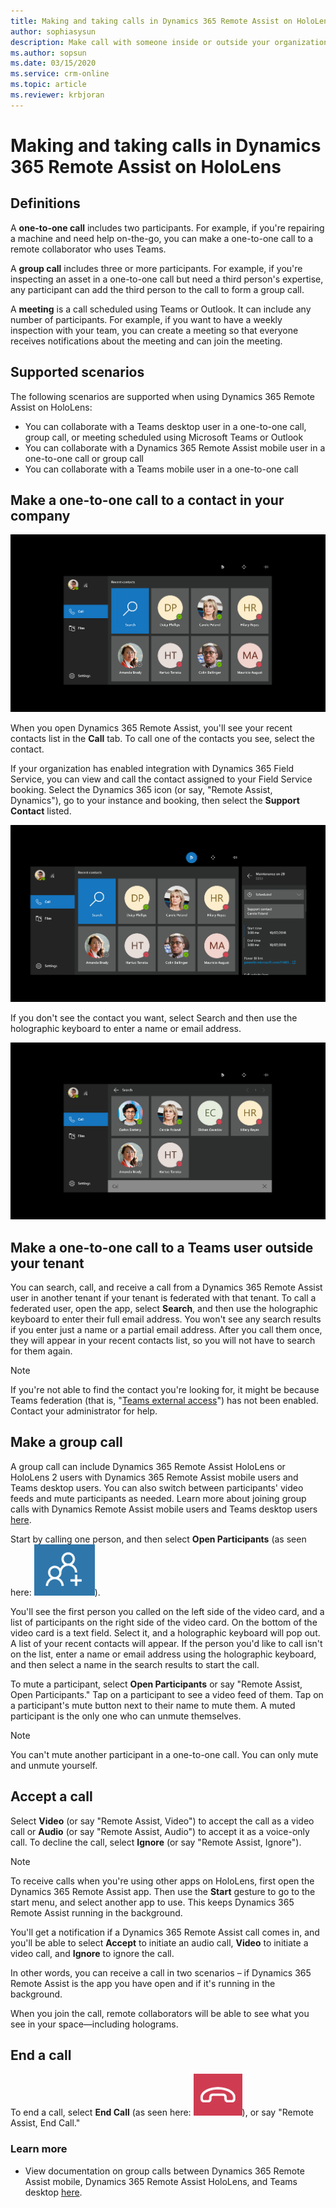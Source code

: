 ```yaml
---
title: Making and taking calls in Dynamics 365 Remote Assist on HoloLens 
author: sophiasysun
description: Make call with someone inside or outside your organization, add participant
ms.author: sopsun
ms.date: 03/15/2020
ms.service: crm-online
ms.topic: article
ms.reviewer: krbjoran
---
```

# Making and taking calls in Dynamics 365 Remote Assist on HoloLens

## Definitions

A **one-to-one call** includes two participants. For example, if you're repairing a machine and need help on-the-go, you can make a one-to-one call to a remote collaborator who uses Teams.

A **group call** includes three or more participants. For example, if you're inspecting an asset in a one-to-one call but need a third person's expertise, any participant can add the third person to the call to form a group call.  

A **meeting** is a call scheduled using Teams or Outlook. It can include any number of participants. For example, if you want to have a weekly inspection with your team, you can create a meeting so that everyone receives notifications about the meeting and can join the meeting.

## Supported scenarios

The following scenarios are supported when using Dynamics 365 Remote Assist on HoloLens:

* You can collaborate with a Teams desktop user in a one-to-one call, group call, or meeting scheduled using Microsoft Teams or Outlook
* You can collaborate with a Dynamics 365 Remote Assist mobile user in a one-to-one call or group call
* You can collaborate with a Teams mobile user in a one-to-one call

## Make a one-to-one call to a contact in your company

![Screenshot of the Dynamics 365 Remote Assist on HoloLens contacts screen.](media/02.00-contacts.png)

When you open Dynamics 365 Remote Assist, you'll see your recent contacts list in the **Call** tab. To call one of the contacts you see, select the contact.

If your organization has enabled integration with Dynamics 365 Field Service, you can view and call the contact assigned to your Field Service booking. Select the Dynamics 365 icon (or say, "Remote Assist, Dynamics"), go to your instance and booking, then select the **Support Contact** listed.

![Screenshot of the Dynamics 365 Remote Assist on HoloLens contacts screen, showing an expanded booking panel.](media/07.01-dynamics-booking.png)

If you don't see the contact you want, select Search and then use the holographic keyboard to enter a name or email address.

![Screenshot showing the contacts search results screen on Dynamics 365 Remote Assist for HoloLens.](media/02.06-contacts-search-results.png)

## Make a one-to-one call to a Teams user outside your tenant

You can search, call, and receive a call from a Dynamics 365 Remote Assist user in another tenant if your tenant is federated with that tenant. To call a federated user, open the app, select **Search**, and then use the holographic keyboard to enter their full email address. You won't see any search results if you enter just a name or a partial email address. After you call them once, they will appear in your recent contacts list, so you will not have to search for them again.

>[!Note]
> If you're not able to find the contact you're looking for, it might be because Teams federation (that is, "[Teams external access](https://docs.microsoft.com/microsoftteams/manage-external-access)") has not been enabled. Contact your administrator for help.

## Make a group call

A group call can include Dynamics 365 Remote Assist HoloLens or HoloLens 2 users with Dynamics 365 Remote Assist mobile users and Teams desktop users. You can also switch between participants' video feeds and mute participants as needed. Learn more about joining group calls with Dynamics Remote Assist mobile users and Teams desktop users [here](https://docs.microsoft.com/dynamics365/mixed-reality/remote-assist/mobile-app/group-calling).

Start by calling one person, and then select **Open Participants** (as seen here: ![Graphic showing the open participants icon.](media/RAHL_Participants.png)).

You'll see the first person you called on the left side of the video card, and a list of participants on the right side of the video card. On the bottom of the video card is a text field. Select it, and a holographic keyboard will pop out. A list of your recent contacts will appear. If the person you'd like to call isn't on the list, enter a name or email address using the holographic keyboard, and then select a name in the search results to start the call.

To mute a participant, select **Open Participants** or say "Remote Assist, Open Participants." Tap on a participant to see a video feed of them. Tap on a participant's mute button next to their name to mute them. A muted participant is the only one who can unmute themselves.

> [!Note]
> You can't mute another participant in a one-to-one call. You can only mute and unmute yourself.

## Accept a call

Select **Video** (or say "Remote Assist, Video") to accept the call as a video call or **Audio** (or say "Remote Assist, Audio") to accept it as a voice-only call. To decline the call, select **Ignore** (or say "Remote Assist, Ignore").

> [!Note]
> To receive calls when you're using other apps on HoloLens, first open the Dynamics 365 Remote Assist app. Then use the **Start** gesture to go to the start menu, and select another app to use. This keeps Dynamics 365 Remote Assist running in the background.
>
> You'll get a notification if a Dynamics 365 Remote Assist call comes in, and you'll be able to select **Accept** to initiate an audio call, **Video** to initiate a video call, and **Ignore** to ignore the call.
>
> In other words, you can receive a call in two scenarios – if Dynamics 365 Remote Assist is the app you have open and if it's running in the background.

When you join the call, remote collaborators will be able to see what you see in your space—including holograms.

## End a call

To end a call, select **End Call** (as seen here: ![Graphic showing the end call icon.](media/RAHL_EndCall.png)), or say "Remote Assist, End Call."

### Learn more 
- View documentation on group calls between Dynamics 365 Remote Assist mobile, Dynamics 365 Remote Assist HoloLens, and Teams desktop [here](https://docs.microsoft.com/dynamics365/mixed-reality/remote-assist/mobile-app/group-calling).
